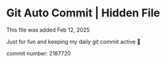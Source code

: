 # Git Auto Commit | Hidden File

This file was added Feb 12, 2025

Just for fun and keeping my daily git commit active 🤪

commit number: 2187720
